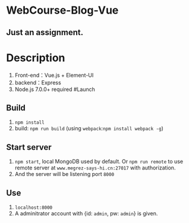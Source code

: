# WebCourse-Blog-Vue
Just an assignment.
---
# Description
1. Front-end：Vue.js + Element-UI
2. backend：Express
3. Node.js 7.0.0+ required
#Launch
## Build
1. `npm install`
2. build: `npm run build` (using `webpack`:`npm install webpack -g`)
## Start server
1. `npm start`, local MongoDB used by default. Or `npm run remote` to use remote server at `www.megrez-says-hi.cn:27017` with authorization.
2. And the server will be listening port `8000`
## Use
1. `localhost:8000`
2. A adminitrator account with {id: `admin`, pw: `admin`} is given.